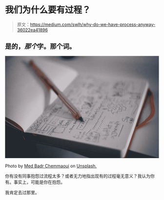 # 我们为什么要有过程？

> 原文：<https://medium.com/swlh/why-do-we-have-process-anyway-36022ea41896>

## 是的，*那个*字。那个词。

![](img/765f611fa163fb5b1fb36a8dba3e9836.png)

Photo by [Med Badr Chemmaoui](https://unsplash.com/photos/ZSPBhokqDMc?utm_source=unsplash&utm_medium=referral&utm_content=creditCopyText) on [Unsplash.](https://unsplash.com/search/photos/process?utm_source=unsplash&utm_medium=referral&utm_content=creditCopyText)

你有没有同事抱怨过流程太多？或者无力地指出现有的过程毫无意义？我认为你有。事实上，可能是你在抱怨。

我肯定去过那里。